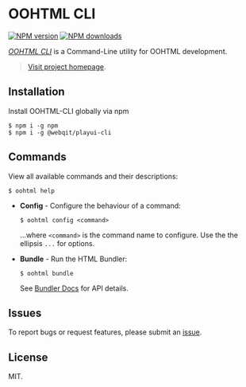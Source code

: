 # OOHTML CLI

<!-- BADGES/ -->

<span class="badge-npmversion"><a href="https://npmjs.org/package/@webqit/oohtml-cli" title="View this project on NPM"><img src="https://img.shields.io/npm/v/@webqit/oohtml-cli.svg" alt="NPM version" /></a></span>
<span class="badge-npmdownloads"><a href="https://npmjs.org/package/@webqit/oohtml-cli" title="View this project on NPM"><img src="https://img.shields.io/npm/dm/@webqit/oohtml-cli.svg" alt="NPM downloads" /></a></span>

<!-- /BADGES -->


*[OOHTML CLI](https://webqit.io/tooling/oohtml-cli)* is a Command-Line utility for OOHTML development.

> [Visit project homepage](https://webqit.io/tooling/play-ui/docs/getting-started/overview#play-ui-command-line).

## Installation
Install OOHTML-CLI globally via npm

```text
$ npm i -g npm
$ npm i -g @webqit/playui-cli
```

## Commands
View all available commands and their descriptions:

```text
$ oohtml help
```

+ **Config** - Configure the behaviour of a command:

    ```text
    $ oohtml config <command>
    ```

    ...where `<command>` is the command name to configure. Use the the ellipsis `...` for options.

+ **Bundle** - Run the HTML Bundler:

    ```text
    $ oohtml bundle
    ```

    See [Bundler Docs](https://webqit.io/tooling/oohtml-cli/bundling) for API details.

## Issues
To report bugs or request features, please submit an [issue](https://github.com/webqit/oohtml-cli/issues).

## License
MIT.
